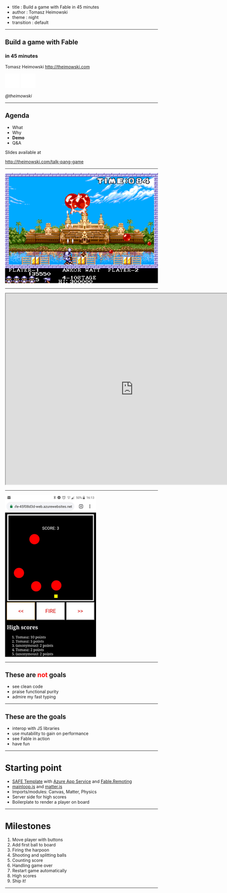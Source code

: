 - title : 
Build a game with Fable in 45 minutes
- author : Tomasz Heimowski
- theme : night
- transition : default

***

## Build a game with Fable 
### in 45 minutes

Tomasz Heimowski http://theimowski.com

<img src="images/twitter.png" style="width:48px; background: transparent; border: none; box-shadow: none"  />
<img src="images/github.png" style="width:48px; background: transparent; border: none; box-shadow: none"  /> 

*@theimowski*

***

## Agenda

* What
* Why
* **Demo**
* Q&A

Slides available at 

http://theimowski.com/talk-pang-game

***

![pang.png](images/pang.png)



***

<iframe width="840" height="630"
src="https://www.youtube.com/embed/OeYIeaHjewU?t=9&autoplay=1">
</iframe>

***

<img src="images/fable-pang.jpg" style="width:300px; background: transparent; border: none; box-shadow: none"  /> 


***

## These are <span style="color:red;">not</span> goals

* see clean code
* praise functional purity
* admire my fast typing

***

## These are the goals

* interop with JS libraries
* use mutability to gain on performance
* see Fable in action
* have fun

***

# Starting point

* [SAFE Template](https://github.com/SAFE-Stack/SAFE-template) with [Azure App Service](https://safe-stack.github.io/docs/template-appservice/) and [Fable.Remoting](https://github.com/Zaid-Ajaj/Fable.Remoting)
* [mainloop.js](https://github.com/IceCreamYou/MainLoop.js) and [matter.js](http://brm.io/matter-js/)
* Imports/modules: Canvas, Matter, Physics
* Server side for high scores
* Boilerplate to render a player on board

***

# Milestones

1. Move player with buttons
1. Add first ball to board
1. Firing the harpoon
1. Shooting and splitting balls
1. Counting score
1. Handling game over
1. Restart game automatically
1. High scores
1. Ship it!

***